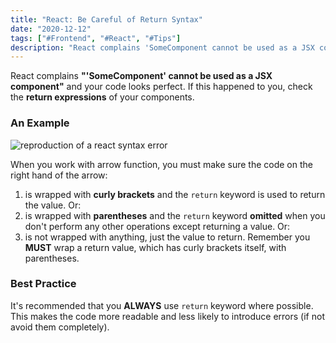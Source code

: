 ```yaml
---
title: "React: Be Careful of Return Syntax"
date: "2020-12-12"
tags: ["#Frontend", "#React", "#Tips"]
description: "React complains 'SomeComponent cannot be used as a JSX component' and your code looks perfect. If this happened to you, check the return expressions of your components."
---
```

React complains **"'SomeComponent' cannot be used as a JSX component"** and your code looks perfect. If this happened to you, check the **return expressions** of your components.

### An Example

![reproduction of a react syntax error](/images/post-images/react-error.png)

When you work with arrow function, you must make sure the code on the right hand of the arrow:

1. is wrapped with **curly brackets** and the `return` keyword is used to return the value. Or:
2. is wrapped with **parentheses** and the `return` keyword **omitted** when you don't perform any other operations except returning a value. Or:
3. is not wrapped with anything, just the value to return. Remember you **MUST** wrap a return value, which has curly brackets itself, with parentheses.

### Best Practice

It's recommended that you **ALWAYS** use `return` keyword where possible. This makes the code more readable and less likely to introduce errors (if not avoid them completely).

